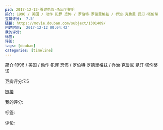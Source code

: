 ```yaml
---
pid: 2017-12-12-看过电影-杀出个黎明
简介: 1996 / 美国 / 动作 犯罪 恐怖 / 罗伯特·罗德里格兹 / 乔治·克鲁尼 昆汀·塔伦蒂诺
豆瓣评分: '7.5'
链接: https://movie.douban.com/subject/1301409/
创建时间: '2017-12-12 00:04:42'
我的评分:
标签:
评论:
tags: [douban]
categories: [timeline]
---
```

简介:1996 / 美国 / 动作 犯罪 恐怖 / 罗伯特·罗德里格兹 / 乔治·克鲁尼 昆汀·塔伦蒂诺

豆瓣评分:7.5

[链接](https://movie.douban.com/subject/1301409/)

我的评分:

标签:

评论:

